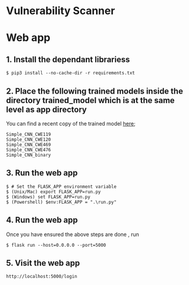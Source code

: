 # Vulnerability Scanner

# Web app  


## 1. Install the dependant librariess

~~~
$ pip3 install --no-cache-dir -r requirements.txt
~~~
## 2. Place the following trained models inside the directory trained_model which is at the same level as app directory
You can find a recent copy of the trained model [here](https://drive.google.com/drive/folders/1uftmaXdh3gAgbMJYk3KZSrjaKSEgzJnW?usp=sharing);
~~~
Simple_CNN_CWE119                
Simple_CNN_CWE120                    
Simple_CNN_CWE469  
Simple_CNN_CWE476                
Simple_CNN_binary
~~~

## 3. Run the web app
~~~
$ # Set the FLASK_APP environment variable
$ (Unix/Mac) export FLASK_APP=run.py
$ (Windows) set FLASK_APP=run.py
$ (Powershell) $env:FLASK_APP = ".\run.py"
~~~

## 4. Run the web app

Once you have ensured the above steps are done , run
~~~
$ flask run --host=0.0.0.0 --port=5000
~~~

## 5. Visit the web app
~~~
http://localhost:5000/login
~~~
